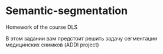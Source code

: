 # Semantic-segmentation
Homework of the course DLS

В этом задании вам предстоит решить задачу сегментации медицинских снимков (ADDI project)
